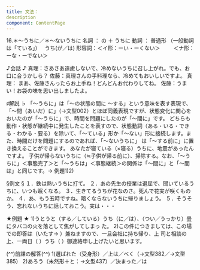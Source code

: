 ```yaml
---
title: 文法：
description
component: ContentPage
---
```



16.＊～うちに／＊～ないうちに
名詞 ： の ＋ うちに
動詞 ： 普通形 （一般動詞は「ている」）   うち(が／は)
形容詞：＜イ形：ーい・ーくない＞    
    ＜ナ形：ーな・ーでない＞    

♪会話 ♪
真理：さあさあ遠慮しないで、冷めないうちに召し上がれ。でも、お口に合うかしら？ 
佐藤：真理さんの手料理なら、冷めてもおいしいですよ。
真理： まあ、佐藤さんったらお上手ね！どんどんお代わりしてね。 
佐藤：うまい！お袋の味を思い出しましたよ。

♯解説 ♭
「～うちに」は「～の状態の間に ～する」という意味を表す表現で、「～間（あいだ）に」（→文型002）とほぼ同義表現ですが、状態変化に関心をおいたのが「～うちに」で、時間を問題にしたのが「～間に」です。
どちらも動作・状態が継続中に発生したことを表すので、状態動詞（ある・いる・できる・わかる・要る）を除いて、「～ている」形か「～ない」形に接続します。また、時間だけを問題にするのであれば、「～ないうちに」 は「～する前に」に置き換えることができます。
あなたが寝ている（×寝る）うちに、地震があったんですよ。 子供が帰らないうちに（≒子供が帰る前に）、掃除する。なお、「～うちに」＜事態完了＞と「～うちは」＜事態継続＞の関係は「～間に」と「～間は」と同じです。→ 例題1)2)

§例文 §
１．鉄は熱いうちに打て。
２．あの先生の授業は退屈で、聞いているうちに、いつも眠くなる。
３．生きてるうちが花なのさ。死んで花実が咲くものか。
４．あ、もう五時ですね。暗くならないうちに帰りましょう。
５．そうそう、忘れないうちに話しておこう。実は・・・

★例題 ★
1)うとうと（する／している）うち（に／は）、（つい／うっかり）畳にタバコの火を落として焦がしてしまっ
た。
2)この件につきましては、この場での即答は（いたす→ ）兼ねますので、一旦会社に持ち帰り、上 司と相談の上、一両日（ ）うち（ ）御連絡申し上げたいと思います。

(^^)前課の解答(^^)
1)選ばれた（受身形）／上は／べく（→文型382／→文型385）
2)あろう（未然形＋と：→文型437）／決まった／は
